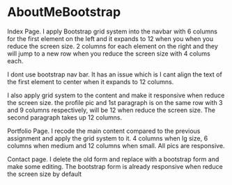 # AboutMeBootstrap
Index Page.
I apply Bootstrap grid system into the navbar with 
        6 columns for the first element on the left and it expands to 12 when you when you reduce the screen size.
        2 columns for each element on the right and they will jump to a new row when you reduce the screen size with 4 colums each.
        
I dont use bootstrap nav bar. It has an issue which is I cant align the text of the first element to center when it expands to 12 columns.

I also apply grid system to the content and make it responsive when reduce the screen size. the profile pic and 1st paragraph is on the same row with 3 and 9 columns respectively, will be 12 when reduce the screen size. The second paragraph takes up 12 columns.

Portfolio Page.
I recode the main content compared to the previous assignment and apply the grid system to it. 4 columns when lg size, 6 columns when medium and 12 columns when small. All pics are responsive.

Contact page.
I delete the old form and replace with a bootstrap form and make some editing. The bootstrap form is already responsive when reduce the screen size by default
